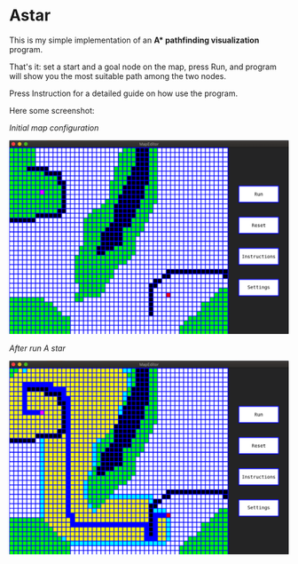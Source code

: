 # Astar
This is my simple implementation of an <strong>A* pathfinding visualization</strong> program.

That's it: set a start and a goal node on the map, press Run, and program will show you 
the most suitable path among the two nodes.

Press Instruction for a detailed guide on how use the program.

Here some screenshot:

<em>Initial map configuration</em>

![Image](./Screenshot/screen1.png)

<em>After run A star</em>
  
![Image1](./Screenshot/screen2.png)
